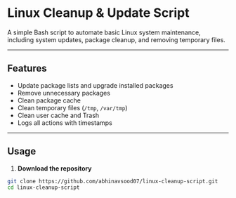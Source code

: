 # Linux Cleanup & Update Script

A simple Bash script to automate basic Linux system maintenance, including system updates, package cleanup, and removing temporary files.

---

## Features
- Update package lists and upgrade installed packages
- Remove unnecessary packages
- Clean package cache
- Clean temporary files (`/tmp`, `/var/tmp`)
- Clean user cache and Trash
- Logs all actions with timestamps

---

## Usage

1. **Download the repository**
```bash
git clone https://github.com/abhinavsood07/linux-cleanup-script.git
cd linux-cleanup-script
